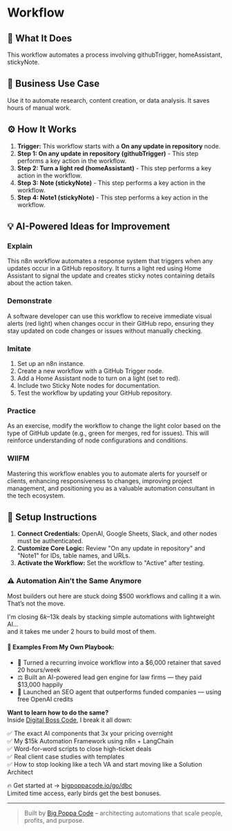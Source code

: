 # Workflow

## 🚀 What It Does
This workflow automates a process involving githubTrigger, homeAssistant, stickyNote.

## 💼 Business Use Case
Use it to automate research, content creation, or data analysis. It saves hours of manual work.

## ⚙️ How It Works
1.  **Trigger:** This workflow starts with a **On any update in repository** node.
2. **Step 1: On any update in repository (githubTrigger)** - This step performs a key action in the workflow.
3. **Step 2: Turn a light red (homeAssistant)** - This step performs a key action in the workflow.
4. **Step 3: Note (stickyNote)** - This step performs a key action in the workflow.
5. **Step 4: Note1 (stickyNote)** - This step performs a key action in the workflow.

## 💡 AI-Powered Ideas for Improvement
### Explain
This n8n workflow automates a response system that triggers when any updates occur in a GitHub repository. It turns a light red using Home Assistant to signal the update and creates sticky notes containing details about the action taken.

### Demonstrate
A software developer can use this workflow to receive immediate visual alerts (red light) when changes occur in their GitHub repo, ensuring they stay updated on code changes or issues without manually checking.

### Imitate
1. Set up an n8n instance.
2. Create a new workflow with a GitHub Trigger node.
3. Add a Home Assistant node to turn on a light (set to red).
4. Include two Sticky Note nodes for documentation.
5. Test the workflow by updating your GitHub repository.

### Practice
As an exercise, modify the workflow to change the light color based on the type of GitHub update (e.g., green for merges, red for issues). This will reinforce understanding of node configurations and conditions.

### WIIFM
Mastering this workflow enables you to automate alerts for yourself or clients, enhancing responsiveness to changes, improving project management, and positioning you as a valuable automation consultant in the tech ecosystem.

## 🔧 Setup Instructions
1. **Connect Credentials:** OpenAI, Google Sheets, Slack, and other nodes must be authenticated.
2. **Customize Core Logic:** Review "On any update in repository" and "Note1" for IDs, table names, and URLs.
3. **Activate the Workflow:** Set the workflow to "Active" after testing.

### ⚠️ Automation Ain’t the Same Anymore

Most builders out here are stuck doing $500 workflows and calling it a win.  
That’s not the move.  

I'm closing $6k–$13k deals by stacking simple automations with lightweight AI...  
and it takes me under 2 hours to build most of them.

#### 🧠 Examples From My Own Playbook:
- 🔁 Turned a recurring invoice workflow into a $6,000 retainer that saved 20 hours/week  
- ⚖️ Built an AI-powered lead gen engine for law firms — they paid $13,000 happily  
- 🚀 Launched an SEO agent that outperforms funded companies — using free OpenAI credits  

**Want to learn how to do the same?**  
Inside [Digital Boss Code](https://bigpoppacode.io/go/dbc), I break it all down:

✅ The exact AI components that 3x your pricing overnight  
✅ My $15k Automation Framework using n8n + LangChain  
✅ Word-for-word scripts to close high-ticket deals  
✅ Real client case studies with templates  
✅ How to stop looking like a tech VA and start moving like a Solution Architect  

🔥 Get started at → [bigpoppacode.io/go/dbc](https://bigpoppacode.io/go/dbc)  
Limited time access, early birds get the best bonuses.

---
> Built by [Big Poppa Code](https://bigpoppacode.io) – architecting automations that scale people, profits, and purpose.
